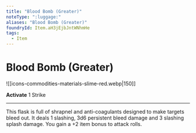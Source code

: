 ```yaml
---
title: "Blood Bomb (Greater)"
noteType: ":luggage:"
aliases: "Blood Bomb (Greater)"
foundryId: Item.aH3jEjbJntWNhmHe
tags:
  - Item
---
```


# Blood Bomb (Greater)
![[icons-commodities-materials-slime-red.webp|150]]

**Activate** 1 Strike

* * *

This flask is full of shrapnel and anti-coagulants designed to make targets bleed out. It deals 1 slashing, 3d6 persistent bleed damage and 3 slashing splash damage. You gain a +2 item bonus to attack rolls.

